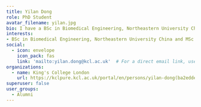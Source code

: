 ```yaml
---
title: Yilan Dong
role: PhD Student
avatar_filename: yilan.jpg
bio: I have a BSc in Biomedical Engineering, Northeastern University China and MSc in Healthcare Technologies from King's College London. My PhD focuses in the development of machine learning algorithms to uncover the early origins of neurodevelopmental disorders.
interests:
- BSc in Biomedical Engineering, Northeastern University China and MSc in Healthcare Technologies King's College London. Current project focuses is on using machine learning to uncover the early origins of neurodevelopmental disorders.
social:
  - icon: envelope
    icon_pack: fas
    link: 'mailto:yilan.dong@kcl.ac.uk'  # For a direct email link, use "mailto:test@example.org".
organizations:
  - name: King's College London
    url: https://kclpure.kcl.ac.uk/portal/en/persons/yilan-dong(ba2edde9-27ea-4377-be9c-72070b663e6f).html
superuser: false
user_groups:
  - Alumni
---
```

